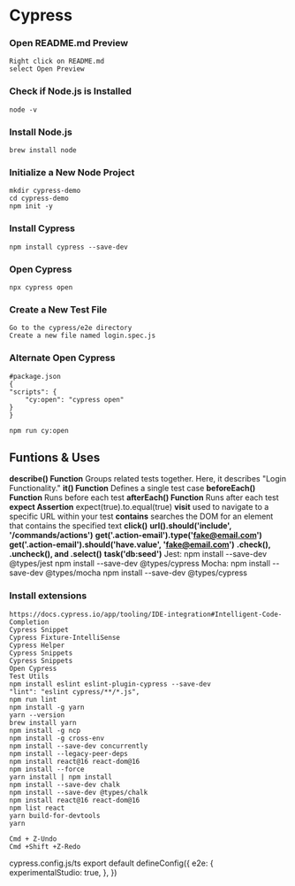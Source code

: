# Cypress
### Open README.md Preview
    Right click on README.md
    select Open Preview
### Check if Node.js is Installed
    node -v
### Install Node.js
    brew install node
### Initialize a New Node Project
    mkdir cypress-demo
    cd cypress-demo
    npm init -y

### Install Cypress
    npm install cypress --save-dev

### Open Cypress
    npx cypress open

### Create a New Test File
    Go to the cypress/e2e directory
    Create a new file named login.spec.js

### Alternate Open Cypress
    #package.json
    {
    "scripts": {
        "cy:open": "cypress open"
    }
    }

    npm run cy:open

## Funtions & Uses 
**describe() Function**
    Groups related tests together. Here, it describes "Login Functionality."
**it() Function**
    Defines a single test case
**beforeEach() Function**
    Runs before each test
**afterEach() Function**
    Runs after each test
**expect Assertion**
    expect(true).to.equal(true)
**visit**
used to navigate to a specific URL within your test
**contains**
searches the DOM for an element that contains the specified text
**click()**
**url().should('include', '/commands/actions')**
**get('.action-email').type('fake@email.com')**
**get('.action-email').should('have.value', 'fake@email.com')**
**.check(), .uncheck(), and .select()**
**task('db:seed')**
Jest: npm install --save-dev @types/jest
npm install --save-dev @types/cypress
Mocha: npm install --save-dev @types/mocha
npm install --save-dev @types/cypress


### Install extensions
    https://docs.cypress.io/app/tooling/IDE-integration#Intelligent-Code-Completion
    Cypress Snippet
    Cypress Fixture-IntelliSense
    Cypress Helper
    Cypress Snippets
    Cypress Snippets
    Open Cypress
    Test Utils
    npm install eslint eslint-plugin-cypress --save-dev
    "lint": "eslint cypress/**/*.js",
    npm run lint
    npm install -g yarn
    yarn --version
    brew install yarn
    npm install -g ncp
    npm install -g cross-env
    npm install --save-dev concurrently
    npm install --legacy-peer-deps
    npm install react@16 react-dom@16
    npm install --force
    yarn install | npm install
    npm install --save-dev chalk
    npm install --save-dev @types/chalk
    npm install react@16 react-dom@16
    npm list react
    yarn build-for-devtools
    yarn

    Cmd + Z-Undo
    Cmd +Shift +Z-Redo

cypress.config.js/ts
export default defineConfig({
  e2e: {
    experimentalStudio: true,
  },
})